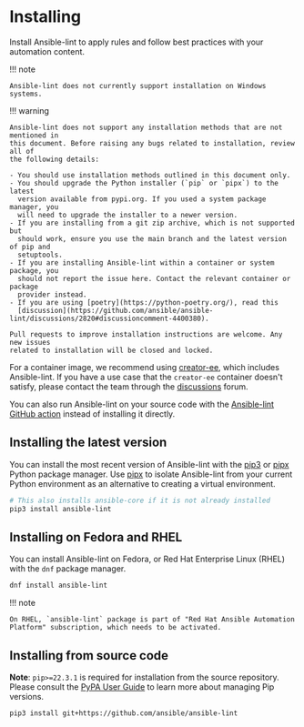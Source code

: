 # Installing

Install Ansible-lint to apply rules and follow best practices with your
automation content.

!!! note

    Ansible-lint does not currently support installation on Windows systems.

!!! warning

    Ansible-lint does not support any installation methods that are not mentioned in
    this document. Before raising any bugs related to installation, review all of
    the following details:

    - You should use installation methods outlined in this document only.
    - You should upgrade the Python installer (`pip` or `pipx`) to the latest
      version available from pypi.org. If you used a system package manager, you
      will need to upgrade the installer to a newer version.
    - If you are installing from a git zip archive, which is not supported but
      should work, ensure you use the main branch and the latest version of pip and
      setuptools.
    - If you are installing Ansible-lint within a container or system package, you
      should not report the issue here. Contact the relevant container or package
      provider instead.
    - If you are using [poetry](https://python-poetry.org/), read this
      [discussion](https://github.com/ansible/ansible-lint/discussions/2820#discussioncomment-4400380).

    Pull requests to improve installation instructions are welcome. Any new issues
    related to installation will be closed and locked.

For a container image, we recommend using
[creator-ee](https://github.com/ansible/creator-ee/), which includes
Ansible-lint. If you have a use case that the `creator-ee` container doesn't
satisfy, please contact the team through the
[discussions](https://github.com/ansible/ansible-lint/discussions) forum.

You can also run Ansible-lint on your source code with the
[Ansible-lint GitHub action](https://github.com/marketplace/actions/ansible-lint)
instead of installing it directly.

## Installing the latest version

You can install the most recent version of Ansible-lint with the [pip3] or
[pipx] Python package manager. Use [pipx] to isolate Ansible-lint from your
current Python environment as an alternative to creating a virtual environment.

```bash
# This also installs ansible-core if it is not already installed
pip3 install ansible-lint
```

## Installing on Fedora and RHEL

You can install Ansible-lint on Fedora, or Red Hat Enterprise Linux (RHEL) with
the `dnf` package manager.

```bash
dnf install ansible-lint
```

!!! note

    On RHEL, `ansible-lint` package is part of "Red Hat Ansible Automation
    Platform" subscription, which needs to be activated.

## Installing from source code

**Note**: `pip>=22.3.1` is required for installation from the source repository.
Please consult the [PyPA User Guide] to learn more about managing Pip versions.

```bash
pip3 install git+https://github.com/ansible/ansible-lint
```

[installing_from_source]: https://pypi.org/project/pip/
[pip3]: https://pypi.org/project/pip/
[pipx]: https://pypa.github.io/pipx/
[pypa user guide]:
  https://packaging.python.org/en/latest/tutorials/installing-packages/#ensure-pip-setuptools-and-wheel-are-up-to-date
